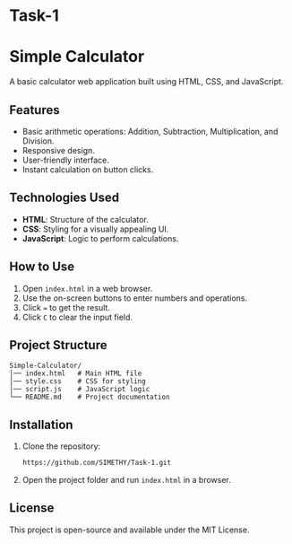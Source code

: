 # Task-1
# Simple Calculator

A basic calculator web application built using HTML, CSS, and JavaScript.

## Features

- Basic arithmetic operations: Addition, Subtraction, Multiplication, and Division.
- Responsive design.
- User-friendly interface.
- Instant calculation on button clicks.

## Technologies Used

- **HTML**: Structure of the calculator.
- **CSS**: Styling for a visually appealing UI.
- **JavaScript**: Logic to perform calculations.

## How to Use

1. Open `index.html` in a web browser.
2. Use the on-screen buttons to enter numbers and operations.
3. Click `=` to get the result.
4. Click `C` to clear the input field.

## Project Structure

```
Simple-Calculator/
│── index.html   # Main HTML file
│── style.css    # CSS for styling
│── script.js    # JavaScript logic
└── README.md    # Project documentation
```

## Installation

1. Clone the repository:
   ```sh
   https://github.com/SIMETHY/Task-1.git
   ```
2. Open the project folder and run `index.html` in a browser.

## License

This project is open-source and available under the MIT License.

